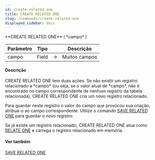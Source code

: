 ```yaml
---
id: create-related-one
title: CREATE RELATED ONE
slug: /commands/create-related-one
displayed_sidebar: docs
---
```


<!--REF #_command_.CREATE RELATED ONE.Syntax-->**CREATE RELATED ONE** ( *campo* )<!-- END REF-->
<!--REF #_command_.CREATE RELATED ONE.Params-->
| Parâmetro | Tipo |  | Descrição |
| --- | --- | --- | --- |
| campo | Field | &rarr; | Muitos campos |

<!-- END REF-->

#### Descrição 

<!--REF #_command_.CREATE RELATED ONE.Summary-->CREATE RELATED ONE tem duas ações.<!-- END REF--> Se não existir um registro relacionado a *campo* (ou seja, se o valor atual de *campo*, não é encontrado no campo correspondente de nenhum registro da tabela relacionada), CREATE RELATED ONE cria um novo registro relacionado.   
  
Para guardar neste registro o valor do campo que provocou sua criação, atribua-o ao campo correspondente. Utilize o comando [SAVE RELATED ONE](save-related-one.md "SAVE RELATED ONE") para guardar o novo registro.  
  
Se já existe um registro relacionado, CREATE RELATED ONE atua como [RELATE ONE](relate-one.md "RELATE ONE") e carrega o registro relacionado em memória.

#### Ver também 

[SAVE RELATED ONE](save-related-one.md)  